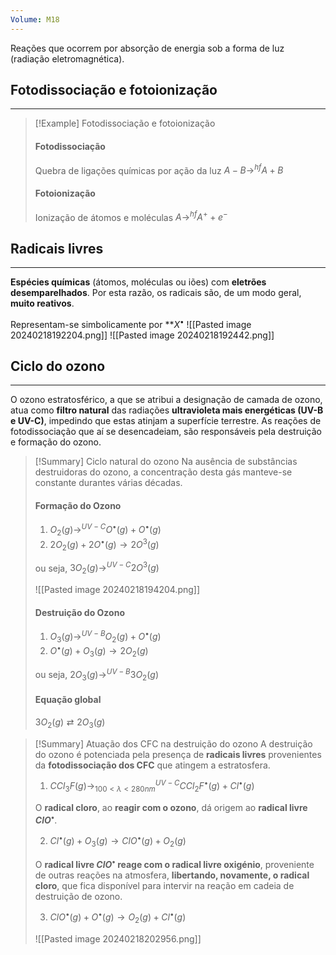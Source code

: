 ```yaml
---
Volume: M18
---
```

Reações que ocorrem por absorção de energia sob a forma de luz (radiação eletromagnética).
## Fotodissociação e fotoionização
---
>[!Example] Fotodissociação e fotoionização
>#### Fotodissociação
>Quebra de ligações químicas por ação da luz
>$A - B \rightarrow^{hf} A + B$
>
>#### Fotoionização
>Ionização de átomos e moléculas
>$A \rightarrow^{hf} A^+ + e^-$

## Radicais livres
---
**Espécies químicas** (átomos, moléculas ou iões) com **eletrões desemparelhados**.
Por esta razão, os radicais são, de um modo geral, **muito reativos**.

Representam-se simbolicamente por **$X^•$
![[Pasted image 20240218192204.png]]
![[Pasted image 20240218192442.png]]

## Ciclo do ozono
---
O ozono estratosférico, a que se atribui a designação de camada de ozono, atua como **filtro natural** das radiações **ultravioleta mais energéticas (UV-B e UV-C)**, impedindo que estas atinjam a superfície terrestre.
As reações de fotodissociação que aí se desencadeiam, são responsáveis pela destruição e formação do ozono.

>[!Summary] Ciclo natural do ozono
>Na ausência de substâncias destruidoras do ozono, a concentração desta gás manteve-se constante durantes várias décadas.
>
>#### Formação do Ozono
>1. $O_2(g) \rightarrow^{UV-C} O^•(g) + O^•(g)$
>2. $2O_2(g) + 2O^•(g)\rightarrow 2O^3(g)$
>
>ou seja,
>$3O_2(g) \rightarrow^{UV-C} 2O^3(g)$
>
>![[Pasted image 20240218194204.png]]
>
>#### Destruição do Ozono
>1. $O_3(g) \rightarrow^{UV-B} O_2(g) + O^•(g)$
>2. $O^•(g) + O_3(g) \rightarrow 2O_2(g)$
>
>ou seja,
>$2O_3(g) \rightarrow^{UV-B} 3O_2(g)$
>
>#### Equação global
>$3 O_2(g) \rightleftarrows 2 O_3(g)$

>[!Summary] Atuação dos CFC na destruição do ozono
>A destruição do ozono é potenciada pela presença de **radicais livres** provenientes da **fotodissociação dos CFC** que atingem a estratosfera.
>1. $CCl_3F(g) \rightarrow^{UV-C}_{100<\lambda<280nm} CCl_2F^•(g) + Cl^•(g)$
>
>O **radical cloro**, ao **reagir com o ozono**, dá origem ao **radical livre $ClO^•$**.
>
>2. $Cl^•(g) + O_3(g) \rightarrow ClO^•(g) + O_2(g)$
>
>O **radical livre $ClO^•$ reage com o radical livre oxigénio**, proveniente de outras reações na atmosfera, **libertando, novamente, o radical cloro**, que fica disponível para intervir na reação em cadeia de destruição de ozono.
>
>3. $ClO^•(g) + O^•(g) \rightarrow O_2(g) + Cl^•(g)$
>
>![[Pasted image 20240218202956.png]]











